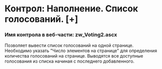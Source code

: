﻿---
description: 2.4.9.1
---
# Контрол: Наполнение. Список голосований. [+]
### Имя контрола в веб-части: zw_Voting2.ascx
Позволяет вывести список голосований на одной странице. 
Необходимо указать "Число элементов на странице" для определения количества голосований на странице.
Выводятся все доступные голосования из списка начиная с последнего добавленного.
